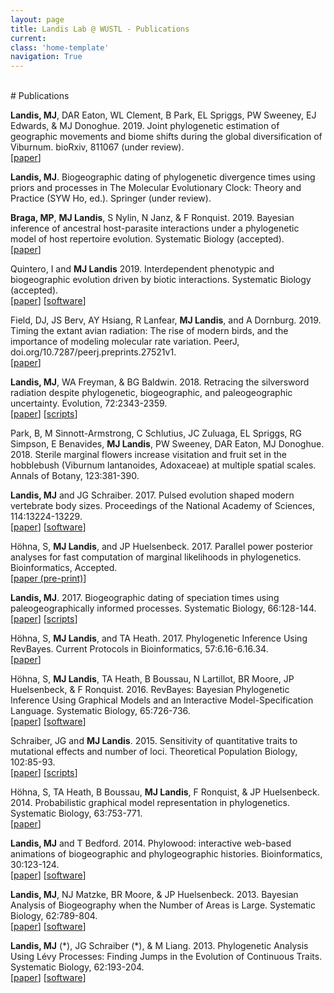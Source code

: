 ```yaml
---
layout: page
title: Landis Lab @ WUSTL - Publications
current:
class: 'home-template'
navigation: True
---
```


<br>
# Publications

<!-- **Landis, MJ**, EJ Edwards, & MJ Donoghue. 2019. Modeling phylogenetic biome shifts on a planet with a past. bioRxiv, XXXXXX.<br>
[[paper](/assets/research/pdf/Landis_et_al_2019_bioRxiv_biome_shift.pdf)] -->

**Landis, MJ**, DAR Eaton, WL Clement, B Park, EL Spriggs, PW Sweeney, EJ Edwards, & MJ Donoghue. 2019. Joint phylogenetic estimation of geographic movements and biome shifts during the global diversification of Viburnum. bioRxiv, 811067 (under review).<br>
[[paper](/assets/research/pdf/Landis_et_al_2019_bioRxiv_viburnum_phylo.pdf)]

**Landis, MJ**. Biogeographic dating of phylogenetic divergence times using priors and processes in The Molecular Evolutionary Clock: Theory and Practice (SYW Ho, ed.). Springer (under review).

**Braga, MP**, **MJ Landis**, S Nylin, N Janz, & F Ronquist. 2019. Bayesian inference of ancestral host-parasite interactions under a phylogenetic model of host repertoire evolution. Systematic Biology (accepted).<br>
[[paper](/assets/research/pdf/Braga_et_al_2019_bioRxiv_host_parasite.pdf)]

Quintero, I and **MJ Landis** 2019. Interdependent phenotypic and biogeographic evolution driven by biotic interactions. Systematic Biology (accepted).<br>
[[paper](/assets/research/pdf/Quintero_Landis_2019_bioRxiv_biotic_interactions.pdf)]  [[software](https://github.com/ignacioq/Tapestree.jl)]

Field, DJ, JS Berv, AY Hsiang, R Lanfear, **MJ Landis**, and A Dornburg. 2019. Timing the extant avian radiation: The rise of modern birds, and the importance of modeling molecular rate variation. PeerJ, doi.org/10.7287/peerj.preprints.27521v1.<br>
[[paper](/assets/research/pdf/Field_et_al_2019_PeerJ_avian_dating.pdf)]

**Landis, MJ**, WA Freyman, & BG Baldwin. 2018. Retracing the silversword radiation despite phylogenetic, biogeographic, and paleogeographic uncertainty. Evolution, 72:2343-2359.<br>
[[paper](/assets/research/pdf/Landis_et_al_2018_Evolution_silversword_radiation.pdf)]  [[scripts](http://github.com/mlandis/biogeo_silversword)]

Park, B, M Sinnott-Armstrong, C Schlutius, JC Zuluaga, EL Spriggs, RG Simpson, E Benavides, **MJ Landis**, PW Sweeney, DAR Eaton, MJ Donoghue. 2018. Sterile marginal flowers increase visitation and fruit set in the hobblebush (Viburnum lantanoides, Adoxaceae) at multiple spatial scales. Annals of Botany, 123:381-390.

**Landis, MJ** and JG Schraiber. 2017. Pulsed evolution shaped modern vertebrate body sizes. Proceedings of the National Academy of Sciences, 114:13224-13229.<br>
[[paper](/assets/research/pdf/Landis_Schraiber_2017_PNAS_pulse_vertebrate.pdf)]  [[software](http://github.com/Schraiber/pulsR)]

Höhna, S, **MJ Landis**, and JP Huelsenbeck. 2017. Parallel power posterior analyses for fast computation of marginal likelihoods in phylogenetics. Bioinformatics, Accepted.
<br>[[paper (pre-print)](/assets/research/pdf/Hoehna_et_al_2017_bioRxiv_parallel_marg_like.pdf)]

**Landis, MJ**. 2017. Biogeographic dating of speciation times using paleogeographically informed processes. Systematic Biology, 66:128-144.<br>
[[paper](/assets/research/pdf/Landis_2016_SystBiol_biogeographic_dating.pdf)]  [[scripts](http://github.com/mlandis/biogeographic_dating)]

Höhna, S, **MJ Landis**, and TA Heath. 2017. Phylogenetic Inference Using RevBayes. Current Protocols in Bioinformatics, 57:6.16-6.16.34.
<br>[[paper](/assets/research/pdf/Hoehna_et_al_2017_CurrProcBioinfo_revbayes.pdf)]

Höhna, S, **MJ Landis**, TA Heath, B Boussau, N Lartillot, BR Moore, JP Huelsenbeck, & F Ronquist. 2016. RevBayes: Bayesian Phylogenetic Inference Using Graphical Models and an Interactive Model-Specification Language. Systematic Biology, 65:726-736.
<br>[[paper](/assets/research/pdf/Hoehna_et_al_2016_SystBiol_revbayes.pdf)]  [[software](http://github.com/revbayes/revbayes)]

Schraiber, JG and **MJ Landis**. 2015. Sensitivity of quantitative traits to mutational effects and number of loci. Theoretical Population Biology, 102:85-93.<br>
[[paper](/assets/research/pdf/Schraiber_Landis_2014_TPB_quant_coalescent.pdf)]  [[scripts](http://github.com/Schraiber/quant_trait_coalescent)]

Höhna, S, TA Heath, B Boussau, **MJ Landis**, F Ronquist, & JP Huelsenbeck. 2014. Probabilistic graphical model representation in phylogenetics. Systematic Biology, 63:753-771.
<br>[[paper](/assets/research/pdf/Hoehna_et_al_2014_SystBiol_graphical_models.pdf)]

**Landis, MJ** and T Bedford. 2014. Phylowood: interactive web-based animations of biogeographic and phylogeographic histories. Bioinformatics, 30:123-124.<br>
[[paper](/assets/research/pdf/Landis_Bedford_2014_Bioinfo_phylowood.pdf)]  [[software](http://mlandis.github.io/phylowood)]

**Landis, MJ**, NJ Matzke, BR Moore, & JP Huelsenbeck. 2013. Bayesian Analysis of Biogeography when the Number of Areas is Large. Systematic Biology, 62:789-804.<br>
[[paper](/assets/research/pdf/Landis_et_al_2013_SystBiol_biogeography_many_areas.pdf)]  [[software](http://software.google.com/p/archive/bayarea)]

**Landis, MJ** (\*), JG Schraiber (\*), & M Liang. 2013. Phylogenetic Analysis Using Lévy Processes: Finding Jumps in the Evolution of Continuous Traits. Systematic Biology, 62:193-204.<br>
[[paper](/assets/research/pdf/Landis_et_al_2012_SystBiol_phylo_levy.pdf)]  [[software](http://github.com/mlandis/creepy-jerk)]

